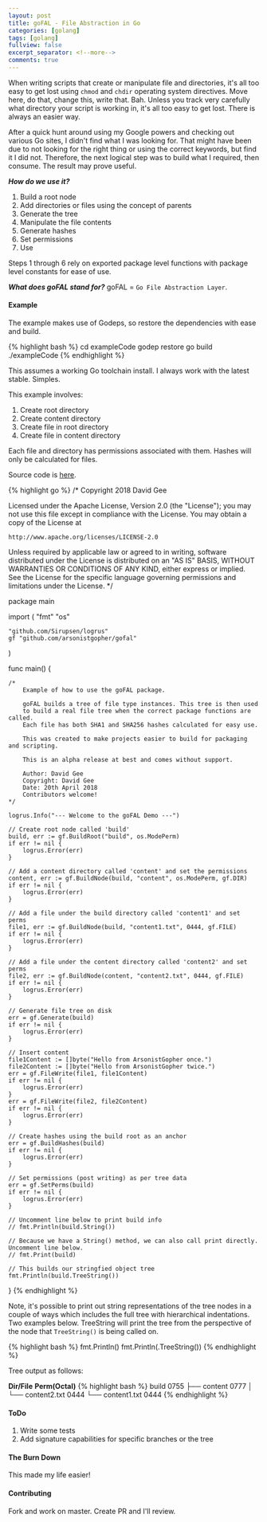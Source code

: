 ```yaml
---
layout: post
title: goFAL - File Abstraction in Go
categories: [golang]
tags: [golang]
fullview: false
excerpt_separator: <!--more-->
comments: true
---
```


When writing scripts that create or manipulate file and directories, it's all too easy to get lost using `chmod` and `chdir` operating system directives. Move here, do that, change this, write that. Bah. Unless you track very carefully what directory your script is working in, it's all too easy to get lost. There is always an easier way.

<!--more-->

After a quick hunt around using my Google powers and checking out various Go sites, I didn't find what I was looking for. That might have been due to not looking for the right thing or using the correct keywords, but find it I did not. Therefore, the next logical step was to build what I required, then consume. The result may prove useful.

__*How do we use it?*__
1.  Build a root node
2.  Add directories or files using the concept of parents
3.  Generate the tree
4.  Manipulate the file contents
5.  Generate hashes
6.  Set permissions
7.  Use

Steps 1 through 6 rely on exported package level functions with package level constants for ease of use.

__*What does goFAL stand for?*__
goFAL = `Go File Abstraction Layer`.

#### Example

The example makes use of Godeps, so restore the dependencies with ease and build.

{% highlight bash %}
cd exampleCode
godep restore
go build
./exampleCode
{% endhighlight %}

This assumes a working Go toolchain install. I always work with the latest stable. Simples.

This example involves:
1.  Create root directory
2.  Create content directory
3.  Create file in root directory
4.  Create file in content directory

Each file and directory has permissions associated with them. Hashes will only be calculated for files.

Source code is [here](https://github.com/arsonistgopher/gofal.git).

{% highlight go %}
/*
Copyright 2018 David Gee

Licensed under the Apache License, Version 2.0 (the "License");
you may not use this file except in compliance with the License.
You may obtain a copy of the License at

    http://www.apache.org/licenses/LICENSE-2.0

Unless required by applicable law or agreed to in writing, software
distributed under the License is distributed on an "AS IS" BASIS,
WITHOUT WARRANTIES OR CONDITIONS OF ANY KIND, either express or implied.
See the License for the specific language governing permissions and
limitations under the License.
*/

package main

import (
	"fmt"
	"os"

	"github.com/Sirupsen/logrus"
	gf "github.com/arsonistgopher/gofal"
)

func main() {

	/*
		Example of how to use the goFAL package.

		goFAL builds a tree of file type instances. This tree is then used
		to build a real file tree when the correct package functions are called.
		Each file has both SHA1 and SHA256 hashes calculated for easy use.

		This was created to make projects easier to build for packaging and scripting.

		This is an alpha release at best and comes without support.

		Author: David Gee
		Copyright: David Gee
		Date: 20th April 2018
		Contributors welcome!
	*/

	logrus.Info("--- Welcome to the goFAL Demo ---")

	// Create root node called 'build'
	build, err := gf.BuildRoot("build", os.ModePerm)
	if err != nil {
		logrus.Error(err)
	}

	// Add a content directory called 'content' and set the permissions
	content, err := gf.BuildNode(build, "content", os.ModePerm, gf.DIR)
	if err != nil {
		logrus.Error(err)
	}

	// Add a file under the build directory called 'content1' and set perms
	file1, err := gf.BuildNode(build, "content1.txt", 0444, gf.FILE)
	if err != nil {
		logrus.Error(err)
	}

	// Add a file under the content directory called 'content2' and set perms
	file2, err := gf.BuildNode(content, "content2.txt", 0444, gf.FILE)
	if err != nil {
		logrus.Error(err)
	}

	// Generate file tree on disk
	err = gf.Generate(build)
	if err != nil {
		logrus.Error(err)
	}

	// Insert content
	file1Content := []byte("Hello from ArsonistGopher once.")
	file2Content := []byte("Hello from ArsonistGopher twice.")
	err = gf.FileWrite(file1, file1Content)
	if err != nil {
		logrus.Error(err)
	}
	err = gf.FileWrite(file2, file2Content)
	if err != nil {
		logrus.Error(err)
	}

	// Create hashes using the build root as an anchor
	err = gf.BuildHashes(build)
	if err != nil {
		logrus.Error(err)
	}

	// Set permissions (post writing) as per tree data
	err = gf.SetPerms(build)
	if err != nil {
		logrus.Error(err)
	}

	// Uncomment line below to print build info
	// fmt.Println(build.String())

	// Because we have a String() method, we can also call print directly. Uncomment line below.
	// fmt.Print(build)

	// This builds our stringfied object tree
	fmt.Println(build.TreeString())
}
{% endhighlight %}

Note, it's possible to print out string representations of the tree nodes in a couple of ways which includes the full tree with hierarchical indentations. Two examples below. TreeString will print the tree from the perspective of the node that `TreeString()` is being called on.

{% highlight bash %}
fmt.Println(<node>)
fmt.Println(<node>.TreeString())
{% endhighlight %}

Tree output as follows:

__Dir/File__                __Perm(Octal)__
{% highlight bash %}
build                   0755
├── content             0777
│   └── content2.txt    0444
└── content1.txt        0444
{% endhighlight %}

#### ToDo

1.  Write some tests
2.  Add signature capabilities for specific branches or the tree

#### The Burn Down

This made my life easier!

#### Contributing

Fork and work on master. Create PR and I'll review.

